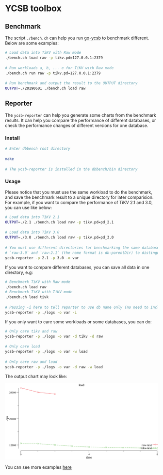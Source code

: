 # YCSB toolbox 

## Benchmark 

The script `./bench.ch` can help you run [go-ycsb](https://github.com/pingcap/go-ycsb) to benchmark different. Below are some examples:

```bash
# Load data into TiKV with Raw mode
./bench.ch load raw -p tikv.pd=127.0.0.1:2379

# Run workloads a, b, ... e for TiKV with Raw mode
./bench.ch run raw -p tikv.pd=127.0.0.1:2379

# Run benchmark and output the result to the OUTPUT directory
OUTPUT=./20190601 ./bench.ch load raw
```

## Reporter

The `ycsb-reporter` can help you generate some charts from the benchmark results. It can help you compare the performance of different databases, or check the performance changes of different versions for one database.

### Install

```bash
# Enter dbbench root directory

make 

# The ycsb-reporter is installed in the dbbench/bin directory
```

### Usage

Please notice that you must use the same workload to do the benchmark, and save the benchmark result to a unique directory for later comparision. For example, if you want to compare the performance of TiKV 2.1 and 3.0, you can use like below:

```bash
# Load data into TiKV 2.1 
OUTPUT=./2.1 ./bench.ch load raw -p tikv.pd=pd_2.1

# Load data into TiKV 3.0
OUTPUT=./3.0 ./bench.ch load raw -p tikv.pd=pd_3.0

# You must use different directories for benchmarking the same database, the ycsb-reporter will use 
# `raw-3.0` and `raw-2.1` (the name format is db-parentDir) to distinguish the results in the output charts. 
ycsb-reporter -p 2.1 -p 3.0 -o var 
```

If you want to compare different databases, you can save all data in one directory, e.g:

```bash
# Benchmark TiKV with Raw mode
./bench.ch load raw
# Benchmark TiKV with TiKV mode
./bench.ch load tivk

# Passing -i here to tell reporter to use db name only (no need to include the parent directory) as identification in the chart, 
ycsb-reporter -p ./logs -o var -i
```

If you only want to care some workloads or some databases, you can do:

```bash
# Only care tikv and raw
ycsb-reporter -p ./logs -o var -d tikv -d raw

# Only care load
ycsb-reporter -p ./logs -o var -w load

# Only care raw and load
ycsb-reporter -p ./logs -o var -d raw -w load
```

The output chart may look like:

![](./examples/result/load/load_ops_prog.png)

You can see more examples [here](./exmaples)
